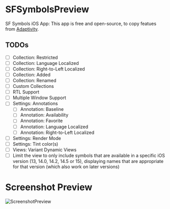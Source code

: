# SFSymbolsPreview

SF Symbols iOS App: This app is free and open-source, to copy featues from [Adaptivity](https://apps.apple.com/app/id1054670022?platform=iphone).

## TODOs

- [ ] Collection: Restricted
- [ ] Collection: Language Localized
- [ ] Collection: Right-to-Left Localized
- [ ] Collection: Added
- [ ] Collection: Renamed
- [ ] Custom Collections
- [ ] RTL Support
- [ ] Multiple Window Support
- [ ] Settings: Annotations
    - [ ] Annotation: Baseline
    - [ ] Annotation: Availability
    - [ ] Annotation: Favorite
    - [ ] Annotation: Language Localized
    - [ ] Annotation: Right-to-Left Localized
- [ ] Settings: Render Mode
- [ ] Settings: Tint color(s)
- [ ] Views: Variant Dynamic Views
- [ ] Limit the view to only include symbols that are available in a specific iOS version (13, 14.0, 14.2, 14.5 or 15), displaying names that are appropriate for that version (which also work on later versions)

# Screenshot Preview

![ScreenshotPreview](https://github.com/MORECATS/SFSymbolsPreview/blob/master/Images/SFSymbol-Screenshot-Preview.png)
